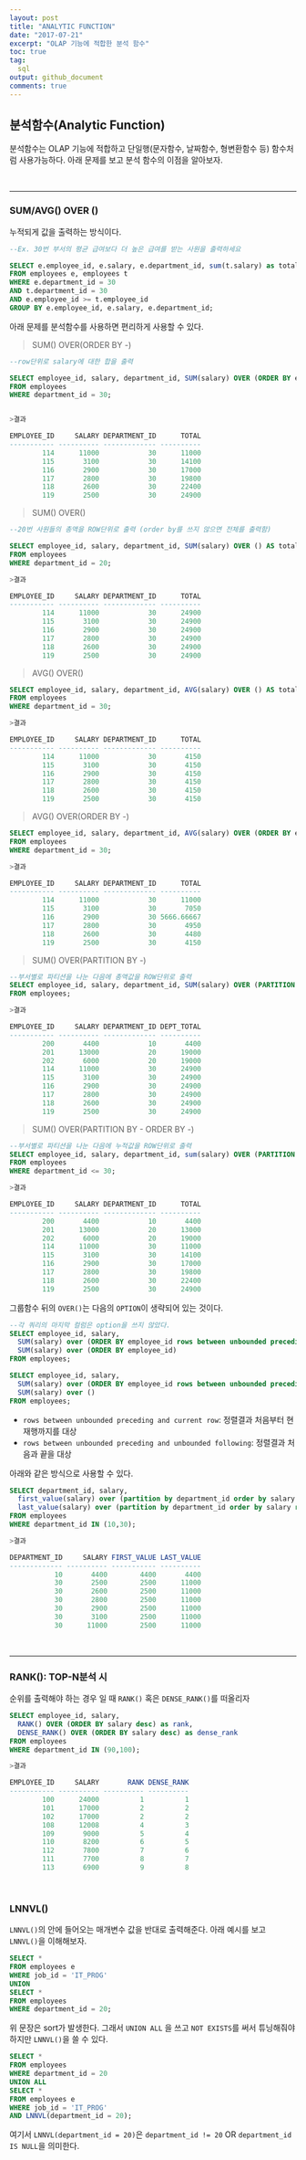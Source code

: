 ```yaml
---
layout: post
title: "ANALYTIC FUNCTION"
date: "2017-07-21"
excerpt: "OLAP 기능에 적합한 분석 함수"
toc: true
tag:
  sql
output: github_document
comments: true
---
```


## 분석함수(Analytic Function)

분석함수는 OLAP 기능에 적합하고 단일행(문자함수, 날짜함수, 형변환함수 등) 함수처럼 사용가능하다. 아래 문제를 보고 분석 함수의 이점을 알아보자.

<br>

***

### SUM/AVG() OVER ()

누적되게 값을 출력하는 방식이다.

```sql
--Ex. 30번 부서의 평균 급여보다 더 높은 급여를 받는 사원을 출력하세요

SELECT e.employee_id, e.salary, e.department_id, sum(t.salary) as total
FROM employees e, employees t
WHERE e.department_id = 30
AND t.department_id = 30
AND e.employee_id >= t.employee_id
GROUP BY e.employee_id, e.salary, e.department_id;
```

아래 문제를 분석함수를 사용하면 편리하게 사용할 수 있다.

>SUM() OVER(ORDER BY -)

```sql
--row단위로 salary에 대한 합을 출력

SELECT employee_id, salary, department_id, SUM(salary) OVER (ORDER BY employee_id) AS total
FROM employees
WHERE department_id = 30;


>결과

EMPLOYEE_ID     SALARY DEPARTMENT_ID      TOTAL
----------- ---------- ------------- ----------
        114      11000            30      11000
        115       3100            30      14100
        116       2900            30      17000
        117       2800            30      19800
        118       2600            30      22400
        119       2500            30      24900
```

>SUM() OVER()

```sql
--20번 사원들의 총액을 ROW단위로 출력 (order by를 쓰지 않으면 전체를 출력함)

SELECT employee_id, salary, department_id, SUM(salary) OVER () AS total
FROM employees
WHERE department_id = 20;

>결과

EMPLOYEE_ID     SALARY DEPARTMENT_ID      TOTAL
----------- ---------- ------------- ----------
        114      11000            30      24900
        115       3100            30      24900
        116       2900            30      24900
        117       2800            30      24900
        118       2600            30      24900
        119       2500            30      24900

```

>AVG() OVER()

```sql
SELECT employee_id, salary, department_id, AVG(salary) OVER () AS total
FROM employees
WHERE department_id = 30;

>결과

EMPLOYEE_ID     SALARY DEPARTMENT_ID      TOTAL
----------- ---------- ------------- ----------
        114      11000            30       4150
        115       3100            30       4150
        116       2900            30       4150
        117       2800            30       4150
        118       2600            30       4150
        119       2500            30       4150
```

>AVG() OVER(ORDER BY -)

```sql
SELECT employee_id, salary, department_id, AVG(salary) OVER (ORDER BY employee_id) AS total
FROM employees
WHERE department_id = 30;

>결과

EMPLOYEE_ID     SALARY DEPARTMENT_ID      TOTAL
----------- ---------- ------------- ----------
        114      11000            30      11000
        115       3100            30       7050
        116       2900            30 5666.66667
        117       2800            30       4950
        118       2600            30       4480
        119       2500            30       4150
```

> SUM() OVER(PARTITION BY -)

```sql
--부서별로 파티션을 나눈 다음에 총액값을 ROW단위로 출력
SELECT employee_id, salary, department_id, SUM(salary) OVER (PARTITION BY department_id) AS dept_total
FROM employees;

>결과

EMPLOYEE_ID     SALARY DEPARTMENT_ID DEPT_TOTAL
----------- ---------- ------------- ----------
        200       4400            10       4400
        201      13000            20      19000
        202       6000            20      19000
        114      11000            30      24900
        115       3100            30      24900
        116       2900            30      24900
        117       2800            30      24900
        118       2600            30      24900
        119       2500            30      24900
```

> SUM() OVER(PARTITION BY - ORDER BY -)

```sql
--부서별로 파티션을 나눈 다음에 누적값을 ROW단위로 출력
SELECT employee_id, salary, department_id, sum(salary) OVER (PARTITION BY department_id ORDER BY employee_id) AS total
FROM employees
WHERE department_id <= 30;

>결과

EMPLOYEE_ID     SALARY DEPARTMENT_ID      TOTAL
----------- ---------- ------------- ----------
        200       4400            10       4400
        201      13000            20      13000
        202       6000            20      19000
        114      11000            30      11000
        115       3100            30      14100
        116       2900            30      17000
        117       2800            30      19800
        118       2600            30      22400
        119       2500            30      24900
```

그룹함수 뒤의 `OVER()`는 다음의 `OPTION`이 생략되어 있는 것이다.

```sql
--각 쿼리의 마지막 컬럼은 option을 쓰지 않았다.
SELECT employee_id, salary,
  SUM(salary) over (ORDER BY employee_id rows between unbounded preceding and current row),
  SUM(salary) over (ORDER BY employee_id)
FROM employees;

SELECT employee_id, salary,
  SUM(salary) over (ORDER BY employee_id rows between unbounded preceding and unbounded following),
  SUM(salary) over ()
FROM employees;
```

- `rows between unbounded preceding and current row`: 정렬결과 처음부터 현재행까지를 대상
- `rows between unbounded preceding and unbounded following`: 정렬결과 처음과 끝을 대상

아래와 같은 방식으로 사용할 수 있다.

```sql
SELECT department_id, salary,
  first_value(salary) over (partition by department_id order by salary rows between unbounded preceding and unbounded following) first_value,
  last_value(salary) over (partition by department_id order by salary rows between unbounded preceding and unbounded following) last_value
FROM employees
WHERE department_id IN (10,30);

>결과

DEPARTMENT_ID     SALARY FIRST_VALUE LAST_VALUE
------------- ---------- ----------- ----------
           10       4400        4400       4400
           30       2500        2500      11000
           30       2600        2500      11000
           30       2800        2500      11000
           30       2900        2500      11000
           30       3100        2500      11000
           30      11000        2500      11000
```


<BR>

***

### RANK(): TOP-N분석 시

순위를 출력해야 하는 경우 일 때 `RANK()` 혹은 `DENSE_RANK()`를 떠올리자

```sql
SELECT employee_id, salary, 
  RANK() OVER (ORDER BY salary desc) as rank,
  DENSE_RANK() OVER (ORDER BY salary desc) as dense_rank
FROM employees
WHERE department_id IN (90,100);

>결과

EMPLOYEE_ID     SALARY       RANK DENSE_RANK
----------- ---------- ---------- ----------
        100      24000          1          1
        101      17000          2          2
        102      17000          2          2
        108      12008          4          3
        109       9000          5          4
        110       8200          6          5
        112       7800          7          6
        111       7700          8          7
        113       6900          9          8
```

<br>

### LNNVL()

`LNNVL()`의 안에 들어오는 매개변수 값을 반대로 출력해준다. 아래 예시를 보고 `LNNVL()`을 이해해보자.

```sql
SELECT *
FROM employees e
WHERE job_id = 'IT_PROG'
UNION
SELECT *
FROM employees
WHERE department_id = 20;
```

위 문장은 sort가 발생한다. 그래서 `UNION ALL` 을 쓰고 `NOT EXISTS`를 써서 튜닝해줘야하지만 `LNNVL()`을 쓸 수 있다.

```sql
SELECT *
FROM employees
WHERE department_id = 20
UNION ALL
SELECT *
FROM employees e
WHERE job_id = 'IT_PROG'
AND LNNVL(department_id = 20);
```

여기서 `LNNVL(department_id = 20)`은 `department_id != 20` OR `department_id IS NULL`을 의미한다.
